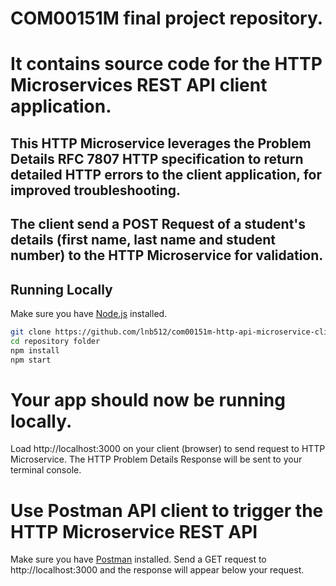 # COM00151M final project repository.
# It contains source code for the HTTP Microservices REST API client application.

## This HTTP Microservice leverages the Problem Details RFC 7807 HTTP specification to return detailed HTTP errors to the client application, for improved troubleshooting. 

## The client send a POST Request of a student's details (first name, last name and student number) to the HTTP Microservice for validation.  


## Running Locally

Make sure you have [Node.js](http://nodejs.org/) installed.

```sh
git clone https://github.com/lnb512/com00151m-http-api-microservice-client.git 
cd repository folder
npm install 
npm start
```

# Your app should now be running locally.
Load http://localhost:3000 on your client (browser) to send request to HTTP Microservice.
The HTTP Problem Details Response will be sent to your terminal console. 

# Use Postman API client to trigger the HTTP Microservice REST API
Make sure you have [Postman](https://www.postman.com/downloads/) installed. 
Send a GET request to http://localhost:3000 and the response will appear below your request.
